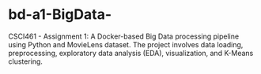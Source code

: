 # bd-a1-BigData-
CSCI461 - Assignment 1: A Docker-based Big Data processing pipeline using Python and MovieLens dataset. The project involves data loading, preprocessing, exploratory data analysis (EDA), visualization, and K-Means clustering.
